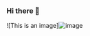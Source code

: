 ### Hi there 👋

![This is an image]![image](https://user-images.githubusercontent.com/52425298/144453756-5f550ba7-1e80-4dfc-b890-2c285ddcf6f9.png)


<!--
**FelipeSchiavini/FelipeSchiavini** is a ✨ _special_ ✨ repository because its `README.md` (this file) appears on your GitHub profile.

Here are some ideas to get you started:

- 🔭 I’m currently working on ...
- 🌱 I’m currently learning ...
- 👯 I’m looking to collaborate on ...
- 🤔 I’m looking for help with ...
- 💬 Ask me about ...
- 📫 How to reach me: ...
- 😄 Pronouns: ...
- ⚡ Fun fact: ...
-->
